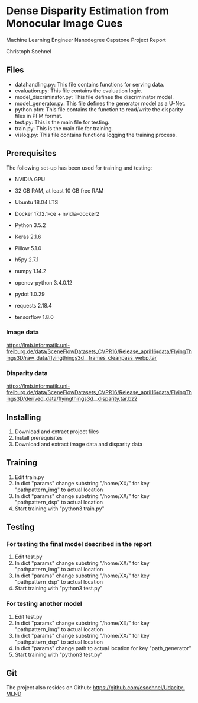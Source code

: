 # Dense Disparity Estimation from Monocular Image Cues

Machine Learning Engineer Nanodegree
Capstone Project Report

Christoph Soehnel

## Files

* datahandling.py: This file contains functions for serving data.
* evaluation.py: This file contains the evaluation logic.
* model_discriminator.py: This file defines the discriminator model.
* model_generator.py: This file defines the generator model as a U-Net.
* python.pfm: This file contains the function to read/write the disparity files in PFM format.
* test.py: This is the main file for testing.
* train.py: This is the main file for training.
* vislog.py: This file contains functions logging the training process.

## Prerequisites

The following set-up has been used for training and testing:

* NVIDIA GPU
* 32 GB RAM, at least 10 GB free RAM

* Ubuntu 18.04 LTS
* Docker 17.12.1-ce + nvidia-docker2

* Python 3.5.2
* Keras 2.1.6
* Pillow 5.1.0
* h5py 2.7.1
* numpy 1.14.2
* opencv-python 3.4.0.12
* pydot 1.0.29
* requests 2.18.4
* tensorflow 1.8.0

### Image data
https://lmb.informatik.uni-freiburg.de/data/SceneFlowDatasets_CVPR16/Release_april16/data/FlyingThings3D/raw_data/flyingthings3d__frames_cleanpass_webp.tar

### Disparity data
https://lmb.informatik.uni-freiburg.de/data/SceneFlowDatasets_CVPR16/Release_april16/data/FlyingThings3D/derived_data/flyingthings3d__disparity.tar.bz2

## Installing

1) Download and extract project files
2) Install prerequisites
3) Download and extract image data and disparity data

## Training

1) Edit train.py
2) In dict "params" change substring "/home/XX/" for key "pathpattern_img" to actual location
3) In dict "params" change substring "/home/XX/" for key "pathpattern_dsp" to actual location
4) Start training with "python3 train.py"

## Testing

### For testing the final model described in the report
1) Edit test.py
2) In dict "params" change substring "/home/XX/" for key "pathpattern_img" to actual location
3) In dict "params" change substring "/home/XX/" for key "pathpattern_dsp" to actual location
4) Start training with "python3 test.py"

### For testing another model
1) Edit test.py
2) In dict "params" change substring "/home/XX/" for key "pathpattern_img" to actual location
3) In dict "params" change substring "/home/XX/" for key "pathpattern_dsp" to actual location
4) In dict "params" change path to actual location for key "path_generator"
5) Start training with "python3 test.py"

## Git

The project also resides on Github:
https://github.com/csoehnel/Udacity-MLND